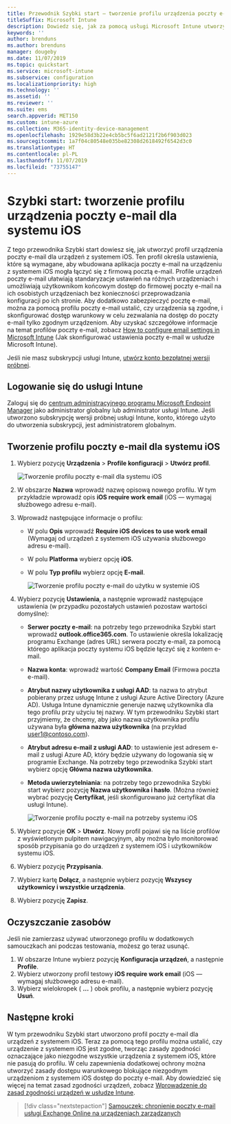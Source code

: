 ```yaml
---
title: Przewodnik Szybki start — tworzenie profilu urządzenia poczty e-mail dla systemu iOS
titleSuffix: Microsoft Intune
description: Dowiedz się, jak za pomocą usługi Microsoft Intune utworzyć profil urządzenia poczty e-mail, aby umożliwić bezpieczne łączenie się urządzeń z systemem iOS z firmową pocztą e-mail.
keywords: ''
author: brenduns
ms.author: brenduns
manager: dougeby
ms.date: 11/07/2019
ms.topic: quickstart
ms.service: microsoft-intune
ms.subservice: configuration
ms.localizationpriority: high
ms.technology: ''
ms.assetid: ''
ms.reviewer: ''
ms.suite: ems
search.appverid: MET150
ms.custom: intune-azure
ms.collection: M365-identity-device-management
ms.openlocfilehash: 1929e58d3b22e4cb5bc5f6ad2121f2b6f903d023
ms.sourcegitcommit: 1a7f04c80548e035be82308d2618492f6542d3c0
ms.translationtype: HT
ms.contentlocale: pl-PL
ms.lasthandoff: 11/07/2019
ms.locfileid: "73755147"
---
```

# <a name="quickstart-create-an-email-device-profile-for-ios"></a>Szybki start: tworzenie profilu urządzenia poczty e-mail dla systemu iOS

Z tego przewodnika Szybki start dowiesz się, jak utworzyć profil urządzenia poczty e-mail dla urządzeń z systemem iOS. Ten profil określa ustawienia, które są wymagane, aby wbudowana aplikacja poczty e-mail na urządzeniu z systemem iOS mogła łączyć się z firmową pocztą e-mail. Profile urządzeń poczty e-mail ułatwiają standaryzacje ustawień na różnych urządzeniach i umożliwiają użytkownikom końcowym dostęp do firmowej poczty e-mail na ich osobistych urządzeniach bez konieczności przeprowadzania konfiguracji po ich stronie. Aby dodatkowo zabezpieczyć pocztę e-mail, można za pomocą profilu poczty e-mail ustalić, czy urządzenia są zgodne, i skonfigurować dostęp warunkowy w celu zezwalania na dostęp do poczty e-mail tylko zgodnym urządzeniom. Aby uzyskać szczegółowe informacje na temat profilów poczty e-mail, zobacz [How to configure email settings in Microsoft Intune](email-settings-configure.md) (Jak skonfigurować ustawienia poczty e-mail w usłudze Microsoft Intune).

Jeśli nie masz subskrypcji usługi Intune, [utwórz konto bezpłatnej wersji próbnej](../fundamentals/free-trial-sign-up.md).

## <a name="sign-in-to-intune"></a>Logowanie się do usługi Intune

Zaloguj się do [centrum administracyjnego programu Microsoft Endpoint Manager](https://go.microsoft.com/fwlink/?linkid=2109431) jako administrator globalny lub administrator usługi Intune. Jeśli utworzono subskrypcję wersji próbnej usługi Intune, konto, którego użyto do utworzenia subskrypcji, jest administratorem globalnym.

## <a name="create-an-ios-email-profile"></a>Tworzenie profilu poczty e-mail dla systemu iOS

1. Wybierz pozycję **Urządzenia** > **Profile konfiguracji** > **Utwórz profil**.

   ![Tworzenie profilu poczty e-mail dla systemu iOS](./media/quickstart-email-profile/ios-create-profile.png)

2. W obszarze **Nazwa** wprowadź nazwę opisową nowego profilu. W tym przykładzie wprowadź opis **iOS require work email** (iOS — wymagaj służbowego adresu e-mail).
3. Wprowadź następujące informacje o profilu:
    - W polu **Opis** wprowadź **Require iOS devices to use work email** (Wymagaj od urządzeń z systemem iOS używania służbowego adresu e-mail).
    - W polu **Platforma** wybierz opcję **iOS**.
    - W polu **Typ profilu** wybierz opcję **E-mail**.

        ![Tworzenie profilu poczty e-mail do użytku w systemie iOS](./media/quickstart-email-profile/ios-email-profile-name.png)

4. Wybierz pozycję **Ustawienia**, a następnie wprowadź następujące ustawienia (w przypadku pozostałych ustawień pozostaw wartości domyślne):
   - **Serwer poczty e-mail**: na potrzeby tego przewodnika Szybki start wprowadź **outlook.office365.com**. To ustawienie określa lokalizację programu Exchange (adres URL) serwera poczty e-mail, za pomocą którego aplikacja poczty systemu iOS będzie łączyć się z kontem e-mail.
   - **Nazwa konta**: wprowadź wartość **Company Email** (Firmowa poczta e-mail).
   - **Atrybut nazwy użytkownika z usługi AAD**: ta nazwa to atrybut pobierany przez usługę Intune z usługi Azure Active Directory (Azure AD). Usługa Intune dynamicznie generuje nazwę użytkownika dla tego profilu przy użyciu tej nazwy. W tym przewodniku Szybki start przyjmiemy, że chcemy, aby jako nazwa użytkownika profilu używana była **główna nazwa użytkownika** (na przykład user1@contoso.com).
   - **Atrybut adresu e-mail z usługi AAD**: to ustawienie jest adresem e-mail z usługi Azure AD, który będzie używany do logowania się w programie Exchange. Na potrzeby tego przewodnika Szybki start wybierz opcję **Główna nazwa użytkownika**.
   - **Metoda uwierzytelniania**: na potrzeby tego przewodnika Szybki start wybierz pozycję **Nazwa użytkownika i hasło**. (Można również wybrać pozycję **Certyfikat**, jeśli skonfigurowano już certyfikat dla usługi Intune).

        ![Tworzenie profilu poczty e-mail na potrzeby systemu iOS](./media/quickstart-email-profile/ios-email-profile.png)

5. Wybierz pozycje **OK** > **Utwórz**. Nowy profil pojawi się na liście profilów z wyświetlonym pulpitem nawigacyjnym, aby można było monitorować sposób przypisania go do urządzeń z systemem iOS i użytkowników systemu iOS.
6. Wybierz pozycję **Przypisania**.
7. Wybierz kartę **Dołącz**, a następnie wybierz pozycję **Wszyscy użytkownicy i wszystkie urządzenia**. 
8. Wybierz pozycję **Zapisz**.

## <a name="clean-up-resources"></a>Oczyszczanie zasobów

Jeśli nie zamierzasz używać utworzonego profilu w dodatkowych samouczkach ani podczas testowania, możesz go teraz usunąć.

1. W obszarze Intune wybierz pozycję **Konfiguracja urządzeń**, a następnie **Profile**.
2. Wybierz utworzony profil testowy **iOS require work email** (iOS — wymagaj służbowego adresu e-mail).
3. Wybierz wielokropek ( **...** ) obok profilu, a następnie wybierz pozycję **Usuń**.

## <a name="next-steps"></a>Następne kroki

W tym przewodniku Szybki start utworzono profil poczty e-mail dla urządzeń z systemem iOS. Teraz za pomocą tego profilu można ustalić, czy urządzenie z systemem iOS jest zgodne, tworząc zasady zgodności oznaczające jako niezgodne wszystkie urządzenia z systemem iOS, które nie pasują do profilu. W celu zapewnienia dodatkowej ochrony można utworzyć zasady dostępu warunkowego blokujące niezgodnym urządzeniom z systemem iOS dostęp do poczty e-mail. Aby dowiedzieć się więcej na temat zasad zgodności urządzeń, zobacz [Wprowadzenie do zasad zgodności urządzeń w usłudze Intune](../protect/device-compliance-get-started.md).

> [!div class="nextstepaction"]
> [Samouczek: chronienie poczty e-mail usługi Exchange Online na urządzeniach zarządzanych](../tutorial-protect-email-on-enrolled-devices.md)
